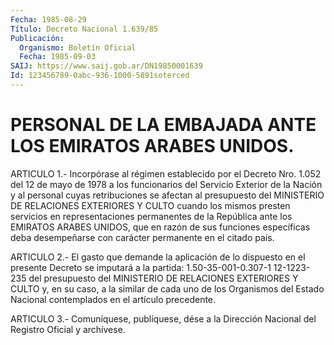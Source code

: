 ```yaml
---
Fecha: 1985-08-29
Título: Decreto Nacional 1.639/85
Publicación:
  Organismo: Boletín Oficial
  Fecha: 1985-09-03
SAIJ: https://www.saij.gob.ar/DN19850001639
Id: 123456789-0abc-936-1000-5891soterced
---
```

# PERSONAL DE LA EMBAJADA ANTE LOS EMIRATOS ARABES UNIDOS.

<a id="1"></a>
ARTICULO  1.-  Incorpórase  al  régimen  establecido por el Decreto Nro. 1.052 del 12 de mayo de 1978 a los funcionarios  del  Servicio Exterior  de la Nación y al personal cuyas retribuciones se afectan al presupuesto  del  MINISTERIO  DE  RELACIONES  EXTERIORES Y CULTO cuando los mismos presten servicios en representaciones permanentes  de la República ante los EMIRATOS ARABES  UNIDOS,  que en  razón  de  sus  funciones  específicas  deba  desempeñarse  con carácter permanente en el citado país.

<a id="2"></a>
ARTICULO  2.- El gasto que demande la aplicación de lo dispuesto en el presente  Decreto  se imputará a la partida: 1.50-35-001-0.307-1 12-1223-235  del  presupuesto    del    MINISTERIO   DE  RELACIONES EXTERIORES Y CULTO y, en su caso, a la similar de cada  uno  de los Organismos    del  Estado  Nacional  contemplados  en  el  artículo precedente.

<a id="3"></a>
ARTICULO  3.- Comuníquese, publíquese, dése a la Dirección Nacional del Registro Oficial y archívese.